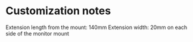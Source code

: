 Customization notes
===================


Extension length from the mount: 140mm
Extension width: 20mm on each side of the monitor mount
